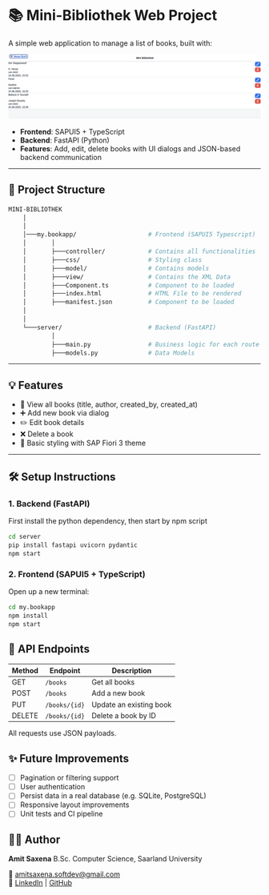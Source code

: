 # 📚 Mini-Bibliothek Web Project

A simple web application to manage a list of books, built with:

![Screenshot](https://github.com/amitsaxena-softdev/Mini-Bibliothek/blob/c687f09cbd0a95b9919c9419358f863f855b7893/public/Screenshot.png)

- **Frontend**: SAPUI5 + TypeScript
- **Backend**: FastAPI (Python)
- **Features**: Add, edit, delete books with UI dialogs and JSON-based backend communication

---

## 🚀 Project Structure
```bash
MINI-BIBLIOTHEK
    │
    │    
    │───my.bookapp/                    # Frontend (SAPUI5 Typescript)
    │       │
    │       ├───controller/            # Contains all functionalities
    │       ├───css/                   # Styling class
    │       ├───model/                 # Contains models
    │       ├───view/                  # Contains the XML Data
    │       ├───Component.ts           # Component to be loaded
    │       ├───index.html             # HTML File to be rendered
    │       ├───manifest.json          # Component to be loaded
    │
    │
    └───server/                        # Backend (FastAPI)
            │
            ├───main.py                # Business logic for each route
            ├───models.py              # Data Models
```
---

## 💡 Features

- 📖 View all books (title, author, created_by, created_at)
- ➕ Add new book via dialog
- ✏️ Edit book details
- ❌ Delete a book
- 🎨 Basic styling with SAP Fiori 3 theme

---

## 🛠️ Setup Instructions

### 1. Backend (FastAPI)

First install the python dependency, then start by npm script

```bash
cd server
pip install fastapi uvicorn pydantic
npm start
```

### 2. Frontend (SAPUI5 + TypeScript)

Open up a new terminal:

```bash
cd my.bookapp
npm install
npm start
```
## 📡 API Endpoints

| Method | Endpoint      | Description             |
| ------ | ------------- | ----------------------- |
| GET    | `/books`      | Get all books           |
| POST   | `/books`      | Add a new book          |
| PUT    | `/books/{id}` | Update an existing book |
| DELETE | `/books/{id}` | Delete a book by ID     |

All requests use JSON payloads.

## ✨ Future Improvements
- [ ] Pagination or filtering support
- [ ] User authentication
- [ ] Persist data in a real database (e.g. SQLite, PostgreSQL)
- [ ] Responsive layout improvements
- [ ] Unit tests and CI pipeline

## 👨‍💻 Author
**Amit Saxena**
B.Sc. Computer Science, Saarland University

📧 [amitsaxena.softdev@gmail.com](mailto:amitsaxena.softdev@gmail.com)  
🔗 [LinkedIn](https://www.linkedin.com/in/amit-saxena-b55345206/) | [GitHub](https://github.com/amitsaxena-softdev/)

